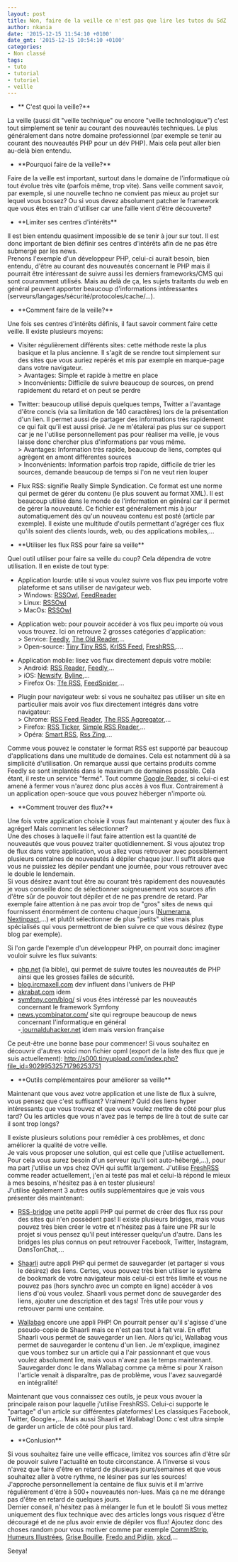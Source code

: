 ```yaml
---
layout: post
title: Non, faire de la veille ce n'est pas que lire les tutos du SdZ
author: nkania
date: '2015-12-15 11:54:10 +0100'
date_gmt: '2015-12-15 10:54:10 +0100'
categories:
- Non classé
tags:
- tuto
- tutorial
- tutoriel
- veille
---
```


<ul>
<li>** C'est quoi la veille?**</li>
</ul>
La veille (aussi dit "veille technique" ou encore "veille technologique") c'est tout simplement se tenir au courant des nouveautés techniques. Le plus généralement dans notre domaine professionnel (par exemple se tenir au courant des nouveautés PHP pour un dév PHP). Mais cela peut aller bien au-delà bien entendu.

<ul>
<li>**Pourquoi faire de la veille?**</li>
</ul>
Faire de la veille est important, surtout dans le domaine de l'informatique où tout évolue très vite (parfois même, trop vite). Sans veille comment savoir, par exemple, si une nouvelle techno ne convient pas mieux au projet sur lequel vous bossez? Ou si vous devez absolument patcher le framework que vous êtes en train d'utiliser car une faille vient d'être découverte?

<ul>
<li>**Limiter ses centres d'intérêts**</li>
</ul>
Il est bien entendu quasiment impossible de se tenir à jour sur tout. Il est donc important de bien définir ses centres d'intérêts afin de ne pas être submergé par les news.<br />
Prenons l'exemple d'un développeur PHP, celui-ci aurait besoin, bien entendu, d'être au courant des nouveautés concernant le PHP mais il pourrait être intéressant de suivre aussi les derniers frameworks/CMS qui sont couramment utilisés. Mais au delà de ça, les sujets traitants du web en général peuvent apporter beaucoup d'informations intéressantes (serveurs/langages/sécurité/protocoles/cache/...).

<ul>
<li>**Comment faire de la veille?**</li>
</ul>
Une fois ses centres d'intérêts définis, il faut savoir comment faire cette veille. Il existe plusieurs moyens:

- Visiter régulièrement différents sites: cette méthode reste la plus basique et la plus ancienne. Il s'agit de se rendre tout simplement sur des sites que vous auriez repérés et mis par exemple en marque-page dans votre navigateur.<br />
&gt; Avantages: Simple et rapide à mettre en place<br />
&gt; Inconvénients: Difficile de suivre beaucoup de sources, on prend rapidement du retard et on peut se perdre

- Twitter: beaucoup utilisé depuis quelques temps, Twitter a l'avantage d'être concis (via sa limitation de 140 caractères) lors de la présentation d'un lien. Il permet aussi de partager des informations très rapidement ce qui fait qu'il est aussi prisé. Je ne m'étalerai pas plus sur ce support car je ne l'utilise personnellement pas pour réaliser ma veille, je vous laisse donc chercher plus d'informations par vous même.<br />
&gt; Avantages: Information très rapide, beaucoup de liens, comptes qui agrègent en amont différentes sources<br />
&gt; Inconvénients: Information parfois trop rapide, difficile de trier les sources, demande beaucoup de temps si l'on ne veut rien louper

- Flux RSS: signifie Really Simple Syndication. Ce format est une norme qui permet de gérer du contenu (le plus souvent au format XML). Il est beaucoup utilisé dans le monde de l'information en général car il permet de gérer la nouveauté. Ce fichier est généralement mis à jour automatiquement dès qu'un nouveau contenu est posté (article par exemple). Il existe une multitude d'outils permettant d'agréger ces flux qu'ils soient des clients lourds, web, ou des applications mobiles,...

<ul>
<li>**Utiliser les flux RSS pour faire sa veille**</li>
</ul>
Quel outil utiliser pour faire sa veille du coup? Cela dépendra de votre utilisation. Il en existe de tout type:

- Application lourde: utile si vous voulez suivre vos flux peu importe votre plateforme et sans utiliser de navigateur web.<br />
&gt; Windows: <a href="http://www.rssowl.org/" target="_blank">RSSOwl</a>, <a href="http://feedreader.com/download" target="_blank">FeedReader</a><br />
&gt; Linux: <a href="http://www.rssowl.org/" target="_blank">RSSOwl</a><br />
&gt; MacOs: <a href="http://www.rssowl.org/" target="_blank">RSSOwl</a>

- Application web: pour pouvoir accéder à vos flux peu importe où vous vous trouvez. Ici on retrouve 2 grosses catégories d'application:<br />
&gt; Service: <a href="https://feedly.com/i/welcome" target="_blank">Feedly</a>, <a href="https://theoldreader.com/" target="_blank">The Old Reader</a>,...<br />
&gt; Open-source: <a href="https://tt-rss.org/gitlab/fox/tt-rss/wikis/home" target="_blank">Tiny Tiny RSS</a>, <a href="https://github.com/tontof/kriss_feed" target="_blank">KrISS Feed</a>, <a href="http://freshrss.org/" target="_blank">FreshRSS</a>,....

- Application mobile: lisez vos flux directement depuis votre mobile:<br />
&gt; Android: <a href="https://play.google.com/store/apps/details?id=com.madsvyat.simplerssreader&amp;hl=fr" target="_blank">RSS Reader</a>, <a href="https://play.google.com/store/apps/details?id=com.devhd.feedly&amp;hl=fr" target="_blank">Feedly</a>,...<br />
&gt; iOS: <a href="https://itunes.apple.com/fr/app/newsify-your-news-blog-rss/id510153374?mt=8" target="_blank">Newsify</a>, <a href="https://itunes.apple.com/fr/app/byline/id284946773?mt=8" target="_blank">Byline</a>,...<br />
&gt; Firefox Os: <a href="https://marketplace.firefox.com/app/tfe-rss/" target="_blank">Tfe RSS</a>, <a href="http://www.feedspider.net/" target="_blank">FeedSpider</a>,...

- Plugin pour navigateur web: si vous ne souhaitez pas utiliser un site en particulier mais avoir vos flux directement intégrés dans votre navigateur:<br />
&gt; Chrome: <a href="https://chrome.google.com/webstore/detail/rss-feed-reader/pnjaodmkngahhkoihejjehlcdlnohgmp" target="_blank">RSS Feed Reader</a>, <a href="https://chrome.google.com/webstore/detail/the-rss-aggregator/ffhafkagcdhnhamiaecajogjcfgienom" target="_blank">The RSS Aggregator</a>,...<br />
&gt; Firefox: <a href="https://addons.mozilla.org/fr/firefox/addon/rss-ticker/" target="_blank">RSS Ticker</a>, <a href="https://addons.mozilla.org/fr/firefox/addon/simple-rss-reader-srr/" target="_blank">Simple RSS Reader</a>,...<br />
&gt; Opéra: <a href="https://addons.opera.com/fr/extensions/details/smart-rss/?display=en">Smart RSS</a>, <a href="https://addons.opera.com/fr/extensions/details/rss-zing/?display=en">Rss Zing</a>,...

Comme vous pouvez le constater le format RSS est supporté par beaucoup d'applications dans une multitude de domaines. Cela est notamment dû à sa simplicité d'utilisation. On remarque aussi que certains produits comme Feedly se sont implantés dans le maximum de domaines possible. Cela étant, il reste un service "fermé". Tout comme <a href="http://alternativeto.net/software/google-reader/">Google Reader</a>, si celui-ci est amené à fermer vous n'aurez donc plus accès à vos flux. Contrairement à un application open-souce que vous pouvez héberger n'importe où.

<ul>
<li>**Comment trouver des flux?**</li>
</ul>
Une fois votre application choisie il vous faut maintenant y ajouter des flux à agréger! Mais comment les sélectionner?<br />
Une des choses à laquelle il faut faire attention est la quantité de nouveautés que vous pouvez traiter quotidiennement. Si vous ajoutez trop de flux dans votre application, vous allez vous retrouver avec possiblement plusieurs centaines de nouveautés à dépiler chaque jour. Il suffit alors que vous ne puissiez les dépiler pendant une journée, pour vous retrouver avec le double le lendemain.<br />
Si vous désirez avant tout être au courant très rapidement des nouveautés je vous conseille donc de sélectionner soigneusement vos sources afin d'être sûr de pouvoir tout dépiler et de ne pas prendre de retard. Par exemple faire attention à ne pas avoir trop de "gros" sites de news qui fournissent énormément de contenu chaque jours (<a href="http://www.numerama.com/">Numerama</a>, <a href="http://www.nextinpact.com/">Nextinpact</a>,...) et plutôt sélectionner de plus "petits" sites mais plus spécialisés qui vous permettront de bien suivre ce que vous désirez (type blog par exemple).

Si l'on garde l'exemple d'un développeur PHP, on pourrait donc imaginer vouloir suivre les flux suivants:

- <a href="http://www.php.net/">php.net</a> (la bible), qui permet de suivre toutes les nouveautés de PHP ainsi que les grosses failles de sécurité.<br />
- <a href="http://blog.ircmaxell.com/">blog.ircmaxell.com</a> dev influent dans l'univers de PHP<br />
- <a href="https://akrabat.com/">akrabat.com</a> idem<br />
- <a href="http://symfony.com/blog/">symfony.com/blog/</a> si vous êtes intéressé par les nouveautés concernant le framework Symfony<br />
- <a href="https://news.ycombinator.com/">news.ycombinator.com/</a> site qui regroupe beaucoup de news concernant l'informatique en général<br />
-<a href="https://www.journalduhacker.net/"> journalduhacker.net</a> idem mais version française

Ce peut-être une bonne base pour commencer! Si vous souhaitez en découvrir d'autres voici mon fichier opml (export de la liste des flux que je suis actuellement): <a href="http://s000.tinyupload.com/index.php?file_id=90299532571796253751" target="_blank">http://s000.tinyupload.com/index.php?file_id=90299532571796253751</a>

<ul>
<li>**Outils complémentaires pour améliorer sa veille**</li>
</ul>
Maintenant que vous avez votre application et une liste de flux à suivre, vous pensez que c'est suffisant? Vraiment? Quid des liens hyper intéressants que vous trouvez et que vous voulez mettre de côté pour plus tard? Ou les articles que vous n'avez pas le temps de lire à tout de suite car il sont trop longs?

Il existe plusieurs solutions pour remédier à ces problèmes, et donc améliorer la qualité de votre veille.<br />
Je vais vous proposer une solution, qui est celle que j'utilise actuellement. Pour cela vous aurez besoin d'un serveur (qu'il soit auto-hébergé,...), pour ma part j'utilise un vps chez OVH qui suffit largement. J'utilise <a href="http://freshrss.org/" target="_blank">FreshRSS</a> comme reader actuellement, j'en ai testé pas mal et celui-là répond le mieux à mes besoins, n'hésitez pas à en tester plusieurs!<br />
J'utilise également 3 autres outils supplémentaires que je vais vous présenter dés maintenant:

- <a href="https://github.com/sebsauvage/rss-bridge" target="_blank">RSS-bridge</a> une petite appli PHP qui permet de créer des flux rss pour des sites qui n'en possèdent pas! Il existe plusieurs bridges, mais vous pouvez très bien créer le votre et n'hésitez pas à faire une PR sur le projet si vous pensez qu'il peut intéresser quelqu'un d'autre. Dans les bridges les plus connus on peut retrouver Facebook, Twitter, Instagram, DansTonChat,...

- <a href="https://github.com/shaarli/Shaarli" target="_blank">Shaarli</a> autre appli PHP qui permet de sauvegarder (et partager si vous le désirez) des liens. Certes, vous pouvez très bien utiliser le système de bookmark de votre navigateur mais celui-ci est très limité et vous ne pouvez pas (hors synchro avec un compte en ligne) accéder à vos liens d'où vous voulez. Shaarli vous permet donc de sauvegarder des liens, ajouter une description et des tags! Très utile pour vous y retrouver parmi une centaine.

- <a href="https://github.com/wallabag/wallabag/" target="_blank">Wallabag</a> encore une appli PHP! On pourrait penser qu'il s'agisse d'une pseudo-copie de Shaarli mais ce n'est pas tout à fait vrai. En effet Shaarli vous permet de sauvegarder un lien. Alors qu'ici, Wallabag vous permet de sauvegarder le contenu d'un lien. Je m'explique, imaginez que vous tombez sur un article qui a l'air passionnant et que vous voulez absolument lire, mais vous n'avez pas le temps maintenant. Sauvegarder donc le dans Wallabag comme ça même si pour X raison l'article venait à disparaître, pas de problème, vous l'avez sauvegardé en intégralité!

Maintenant que vous connaissez ces outils, je peux vous avouer la principale raison pour laquelle j'utilise FreshRSS. Celui-ci supporte le "partage" d'un article sur différentes plateformes! Les classiques Facebook, Twitter, Google+,... Mais aussi Shaarli et Wallabag! Donc c'est ultra simple de garder un article de côté pour plus tard.

<ul>
<li>**Conlusion**</li>
</ul>
Si vous souhaitez faire une veille efficace, limitez vos sources afin d'être sûr de pouvoir suivre l'actualité en toute circonstance. A l'inverse si vous n'avez que faire d'être en retard de plusieurs jours/semaines et que vous souhaitez aller à votre rythme, ne lésiner pas sur les sources!<br />
J'approche personnellement la centaine de flux suivis et il m'arrive régulièrement d'être à 500+ nouveautés non-lues. Mais ça ne me dérange pas d'être en retard de quelques jours.<br />
Dernier conseil, n'hésitez pas à mélanger le fun et le boulot! Si vous mettez uniquement des flux technique avec des articles longs vous risquez d'être découragé et de ne plus avoir envie de dépiler vos flux! Ajoutez donc des choses random pour vous motiver comme par exemple <a href="http://www.commitstrip.com/fr/" target="_blank">CommitStrip</a>, <a href="http://www.luc-damas.fr/humeurs/" target="_blank">Humeurs Illustrées</a>, <a href="http://grisebouille.net/" target="_blank">Grise Bouille</a>, <a href="http://www.pidjin.net/" target="_blank">Fredo and Pidjin</a>, <a href="http://xkcd.com/" target="_blank">xkcd</a>,...

Seeya!



